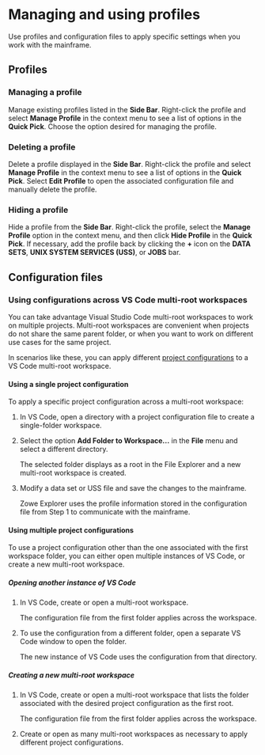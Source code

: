# Managing and using profiles

Use profiles and configuration files to apply specific settings when you work with the mainframe.

## Profiles

### Managing a profile

Manage existing profiles listed in the **Side Bar**. Right-click the profile and select **Manage Profile** in the context menu to see a list of options in the **Quick Pick**. Choose the option desired for managing the profile.

### Deleting a profile

Delete a profile displayed in the **Side Bar**. Right-click the profile and select **Manage Profile** in the context menu to see a list of options in the **Quick Pick**. Select **Edit Profile** to open the associated configuration file and manually delete the profile.

### Hiding a profile

Hide a profile from the **Side Bar**. Right-click the profile, select the **Manage Profile** option in the context menu, and then click **Hide Profile** in the **Quick Pick**. If necessary, add the profile back by clicking the **+** icon on the **DATA SETS**, **UNIX SYSTEM SERVICES (USS)**, or **JOBS** bar.

## Configuration files

### Using configurations across VS Code multi-root workspaces

You can take advantage Visual Studio Code multi-root workspaces to work on multiple projects. Multi-root workspaces are convenient when projects do not share the same parent folder, or when you want to work on different use cases for the same project.

In scenarios like these, you can apply different [project configurations](../user-guide/cli-using-using-team-profiles.md#types-of-configuration-files) to a VS Code multi-root workspace.

#### Using a single project configuration

To apply a specific project configuration across a multi-root workspace:

1. In VS Code, open a directory with a project configuration file to create a single-folder workspace.
2. Select the option **Add Folder to Workspace...** in the **File** menu and select a different directory.

    The selected folder displays as a root in the File Explorer and a new multi-root workspace is created.

3. Modify a data set or USS file and save the changes to the mainframe.

    Zowe Explorer uses the profile information stored in the configuration file from Step 1 to communicate with the mainframe.

#### Using multiple project configurations

To use a project configuration other than the one associated with the first workspace folder, you can either open multiple instances of VS Code, or create a new multi-root workspace.

##### Opening another instance of VS Code

1. In VS Code, create or open a multi-root workspace.

    The configuration file from the first folder applies across the workspace.
2. To use the configuration from a different folder, open a separate VS Code window to open the folder.

    The new instance of VS Code uses the configuration from that directory.

##### Creating a new multi-root workspace

1. In VS Code, create or open a multi-root workspace that lists the folder associated with the desired project configuration as the first root.

    The configuration file from the first folder applies across the workspace.

2. Create or open as many multi-root workspaces as necessary to apply different project configurations.
